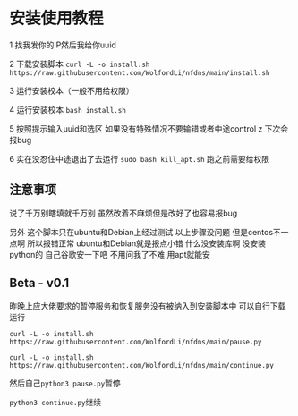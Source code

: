 # 安装使用教程

1 找我发你的IP然后我给你uuid

2 下载安装脚本  `curl -L -o install.sh https://raw.githubusercontent.com/WolfordLi/nfdns/main/install.sh`

3 运行安装校本（一般不用给权限）

4 运行安装校本 `bash install.sh`

5 按照提示输入uuid和选区 如果没有特殊情况不要输错或者中途control z 下次会报bug

6 实在没忍住中途退出了去运行 `sudo bash kill_apt.sh` 跑之前需要给权限

## 注意事项

说了千万别瞎填就千万别 虽然改着不麻烦但是改好了也容易报bug

另外 这个脚本只在ubuntu和Debian上经过测试 以上步骤没问题 但是centos不一点啊 所以报错正常 ubuntu和Debian就是报点小错 什么没安装库啊 没安装python的 自己谷歌安一下吧 不用问我了不难 用apt就能安

## Beta - v0.1

昨晚上应大佬要求的暂停服务和恢复服务没有被纳入到安装脚本中 可以自行下载运行

`curl -L -o install.sh https://raw.githubusercontent.com/WolfordLi/nfdns/main/pause.py`

`curl -L -o install.sh https://raw.githubusercontent.com/WolfordLi/nfdns/main/continue.py`

然后自己`python3 pause.py`暂停

`python3 continue.py`继续
